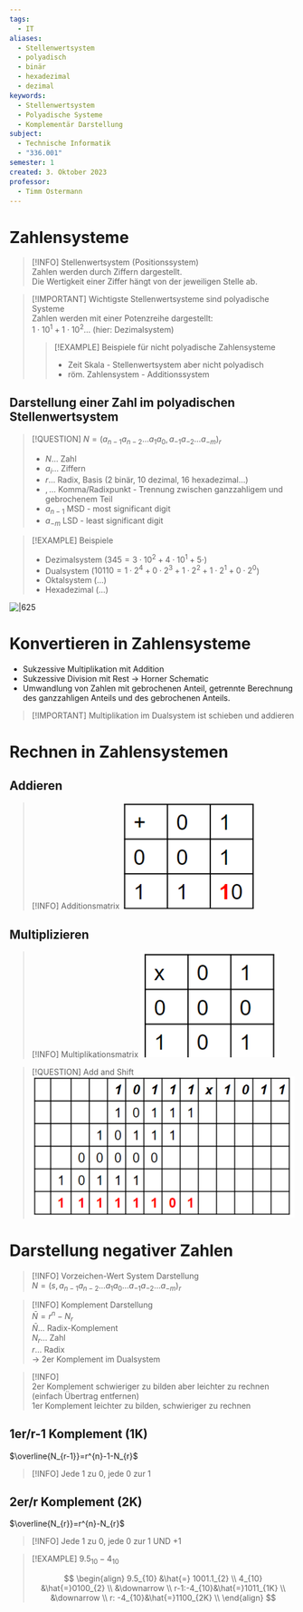 ```yaml
---
tags:
  - IT
aliases:
  - Stellenwertsystem
  - polyadisch
  - binär
  - hexadezimal
  - dezimal
keywords:
  - Stellenwertsystem
  - Polyadische Systeme
  - Komplementär Darstellung
subject:
  - Technische Informatik
  - "336.001"
semester: 1
created: 3. Oktober 2023
professor:
  - Timm Ostermann
---
```

 

# Zahlensysteme

> [!INFO] Stellenwertsystem (Positionssystem)  
> Zahlen werden durch Ziffern dargestellt.  
> Die Wertigkeit einer Ziffer hängt von der jeweiligen Stelle ab.

> [!IMPORTANT] Wichtigste Stellenwertsysteme sind polyadische Systeme  
> Zahlen werden mit einer Potenzreihe dargestellt:  
> $1\cdot 10^1+1\cdot 10^2\dots$ (hier: Dezimalsystem)
>
> > [!EXAMPLE] Beispiele für nicht polyadische Zahlensysteme  
> > - Zeit Skala - Stellenwertsystem aber nicht polyadisch  
> > - röm. Zahlensystem - Additionssystem

## Darstellung einer Zahl im polyadischen Stellenwertsystem

> [!QUESTION] $N=(a_{n-1} a_{n-2}\dots  a_{1} a_{0},  a_{-1} a_{-2}\dots a_{-m})_{r}$  
> - $N\dots$ Zahl
> - $a_{i}\dots$ Ziffern  
> - $r\dots$ Radix, Basis (2 binär, 10 dezimal, 16 hexadezimal…)  
> - $,\dots$ Komma/Radixpunkt - Trennung zwischen ganzzahligem und gebrochenem Teil
> - $a_{n-1}$ MSD - most significant digit
> - $a_{-m}$ LSD - least significant digit

> [!EXAMPLE] Beispiele
> - Dezimalsystem ($345 = 3\cdot 10^2+4\cdot 10^1+5\cdot$)
> - Dualsystem ($10110=1\cdot 2^{4}+0\cdot 2^{3}+1\cdot 2^{2}+1\cdot 2^1 +0\cdot 2^0$)
> - Oktalsystem (…)
> - Hexadezimal (…)

![|625](assets/Pasted%20image%2020231003162318.png)

# Konvertieren in Zahlensysteme

- Sukzessive Multiplikation mit Addition
- Sukzessive Division mit Rest $\to$ Horner Schematic
- Umwandlung von Zahlen mit gebrochenen Anteil, getrennte Berechnung des ganzzahligen Anteils und des gebrochenen Anteils.

> [!IMPORTANT] Multiplikation im Dualsystem ist schieben und addieren

# Rechnen in Zahlensystemen

## Addieren

> [!INFO] Additionsmatrix
> ![](assets/Pasted%20image%2020231010122745.png)

## Multiplizieren 

> [!INFO] Multiplikationsmatrix
> ![](assets/Pasted%20image%2020231010122811.png)

> [!QUESTION] Add and Shift
> ![](assets/Pasted%20image%2020231010122432.png)

# Darstellung negativer Zahlen

> [!INFO] Vorzeichen-Wert System Darstellung  
> $N=(s,a_{n-1}a_{n-2}\dots a_{1}a_{0}\dots a_{-1}a_{-2}\dots a_{-m})_{r}$

> [!INFO] Komplement Darstellung  
> $\bar{N} = r^{n}-N_{r}$  
> $\bar{N}\dots$ Radix-Komplement  
> $N_{r}\dots$ Zahl  
> $r\dots$ Radix  
> $\to$ 2er Komplement im Dualsystem

> [!INFO]  
> 2er Komplement schwieriger zu bilden aber leichter zu rechnen (einfach Übertrag entfernen)  
> 1er Komplement leichter zu bilden, schwieriger zu rechnen

## 1er/r-1 Komplement (1K)

$\overline{N_{r-1}}=r^{n}-1-N_{r}$

> [!INFO] Jede $1$ zu $0$, jede $0$ zur $1$

## 2er/r Komplement (2K)

$\overline{N_{r}}=r^{n}-N_{r}$

> [!INFO] Jede $1$ zu $0$, jede $0$ zur $1$ UND $+1$

>[!EXAMPLE] $9.5_{10}-4_{10}$
>
> $$
> \begin{align}
> 9.5_{10} &\hat{=} 1001.1_{2} \\
> 4_{10} &\hat{=}0100_{2} \\
> &\downarrow \\
> r-1:-4_{10}&\hat{=}1011_{1K} \\
> &\downarrow \\
> r: -4_{10}&\hat{=}1100_{2K} \\
> \end{align}
> $$
